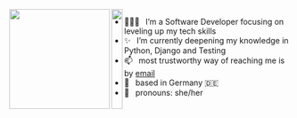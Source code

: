 <img align='left' src='https://media.giphy.com/media/QWI8G5WqpyRUxFEgdQ/giphy.gif' width='180"'>
<img align='left' src='https://upload.wikimedia.org/wikipedia/commons/thumb/0/02/Transparent_square.svg/768px-Transparent_square.svg.png' height='180"' width='20"'>

- 👩🏽‍💻  I’m a Software Developer focusing on leveling up my tech skills
- ✨  I’m currently deepening my knowledge in Python, Django and Testing
- 📫  most trustworthy way of reaching me is by [email](amelie.kn@gmail.com)
- 📌  based in Germany 🇩🇪
- 🎀  pronouns: she/her

